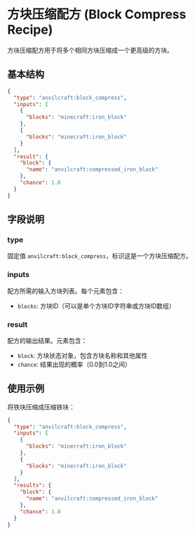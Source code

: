 # 方块压缩配方 (Block Compress Recipe)

方块压缩配方用于将多个相同方块压缩成一个更高级的方块。

## 基本结构

```json
{
  "type": "anvilcraft:block_compress",
  "inputs": [
    {
      "blocks": "minecraft:iron_block"
    },
    {
      "blocks": "minecraft:iron_block"
    }
  ],
  "result": {
    "block": {
      "name": "anvilcraft:compressed_iron_block"
    },
    "chance": 1.0
  }
}
```

## 字段说明

### type

固定值 `anvilcraft:block_compress`，标识这是一个方块压缩配方。

### inputs

配方所需的输入方块列表。每个元素包含：

- `blocks`: 方块ID（可以是单个方块ID字符串或方块ID数组）

### result

配方的输出结果。元素包含：

- `block`: 方块状态对象，包含方块名称和其他属性
- `chance`: 结果出现的概率（0.0到1.0之间）

## 使用示例

将铁块压缩成压缩铁块：

```json
{
  "type": "anvilcraft:block_compress",
  "inputs": [
    {
      "blocks": "minecraft:iron_block"
    },
    {
      "blocks": "minecraft:iron_block"
    }
  ],
  "results": {
    "block": {
      "name": "anvilcraft:compressed_iron_block"
    },
    "chance": 1.0
  }
}
```